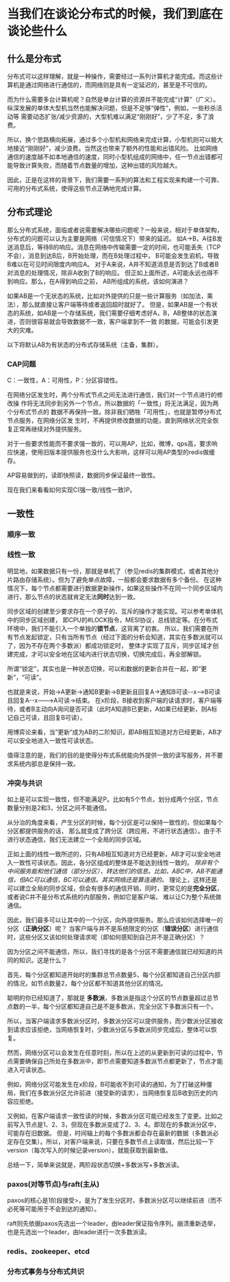 # 当我们在谈论分布式的时候，我们到底在谈论些什么
## 什么是分布式
分布式可以这样理解，就是一种操作，需要经过一系列计算机才能完成。而这些计算机是通过网络进行通信的，而网络则是具有一定延迟的，甚至是不可信的。

而为什么需要多台计算机呢？自然是单台计算的资源并不能完成“计算”（广义）。纵深发展的单体大型机当然也能解决问题，但是不足够“弹性”，例如，一些秒杀活动等
需要动态扩张/减少资源的，大型机难以满足“刚刚好”，少了不足，多了浪费。

所以，换个思路横向拓展，通过多个小型机和网络来完成计算，小型机则可以极大地接近“刚刚好”，减少浪费。当然这也带来了额外的性能和出错风险。
比如网络通信的速度越不如本地通信的速度，同时小型机组成的网络中，任一节点出错都可能导致计算失败，而随着节点数量的增加，这种出错的风险越大。

因此，正是在这样的背景下，我们需要一系列的算法和工程实现来构建一个可靠、可用的分布式系统，使得这些节点正确地完成计算。

## 分布式理论
那么分布式系统，面临或者说需要解决哪些问题呢？一般来说，相对于单体架构，分布式的问题可以认为主要是网络（可信情况下）带来的延迟。
如A->B，A往B发送消息后，等待B的响应。消息在网络中传输需要一定的时间，也可能丢失（TCP不会），消息到达B后，B开始处理，而在B处理过程中，
B可能会发生宕机，导致B难以在可见时间限度内响应A。
对于A来说，A并不知道消息是否到达了B或者B对消息的处理情况，除非A收到了B的响应。
但正如上面所述，A可能永远也得不到响应。那么，在A得到响应之前， AB所组成的系统，该如何演进？

如果AB是一个无状态的系统，比如对外提供的只是一些计算服务（如加法，乘法），那么就直接让客户端等待或者返回超时就好了。
但是，如果AB是一个有状态的系统，如AB是一个存储系统，我们需要仔细考虑好A，B，AB整体的状态演进，否则很容易就会导致数据不一致，客户端拿到不一致
的数据，可能会引发更大的灾难。

以下将默认AB为有状态的分布式存储系统（主备，集群）。
### CAP问题
C：一致性，A：可用性，P：分区容错性。

在网络分区发生时，两个分布式节点之间无法进行通信，我们对一个节点进行的修改操
作将无法同步到另外一个节点，所以数据的「一致性」将无法满足，因为两个分布式节点的
数据不再保持一致。除非我们牺牲「可用性」，也就是暂停分布式节点服务，在网络分区发
生时，不再提供修改数据的功能，直到网络状况完全恢复正常再继续对外提供服务。

对于一些要求性能而不要求强一致的，可以用AP，比如，微博，qps高，要求响应快速，使用旧版本提供服务也没什么大影响，这样可以用AP类型的redis做缓存。

AP容易做到的，读即快照读，数据同步保证最终一致性。

现在我们来看看如何实现C(强一致/线性一致)P。
## 一致性
### 顺序一致
### 线性一致
明显地，如果数据只有一份，那就是单机了（参见redis的集群模式，或者其他分片路由存储系统）。但为了避免单点故障，一般都会要求数据有多个备份。
在这种情况下，每个节点都需要进行数据更新操作，如果这些操作不在同一个同步区域内进行，那么节点的状态就肯定无法**同时**达到一致。

同步区域的创建至少要求存在一个原子的、互斥的操作才能实现。可以参考单体机中的同步区域创建，
即CPU的#LOCK指令，MESI协议，总线锁定等。在分布式环境中，我们不能引入一个单独的**锁节点**，这背离了初衷。
所以，我们需要在所有节点发起锁定，只有当所有节点（经过下面的分析会知道，其实在多数派就可以了，因为不存在两个多数派）都成功锁定时，
整体才实现了互斥，同步区域才创建完成，才可以安全地在区域内进行状态切换，切换完成后，再全部解锁。

所谓“锁定”，其实也是一种状态切换，可以和数据的更新合并在一起，即“更新”，“可读”。

也就是来说，开始->A更新->通知B更新->B更新且回复A->通知B可读--x-->B可读且回复A--x--->A可读->结束。
在x阶段，B接收到客户端的读请求时，客户端等待，或者B主动向A询问是否可读（此时A知道B已更新，A如果已经更新，则A标记自己可读，且回复B可读）。

用博弈论来看，当”更新“成为AB的二阶知识，即AB相互知道对方已经更新，AB才可以安全地进入一致性可读状态。

值得注意的是，我们的目的是使得分布式系统能向外提供一致的读写服务，并不要求系统内部总是保持一致。

### 冲突与共识
如上是可以实现一致性，但不能满足P。比如有5个节点，划分成两个分区，节点数量分别是2和3，分区之间不能通信。

从分治的角度来看，产生分区的时候，每个分区是可以保持一致性的，但如果每个分区都提供服务的话，
那么就变成了跨分区（跨应用，不进行状态通信）。由于不进行状态通信，我们无法建立一个全局的同步区域。

正如上面的线性一致所述的，只有AB相互知道对方已经更新，AB才可以安全地进入一致性可读状态。因此，各分区组成的整体是不能达到线性一致的。
_除非有个中间服务能和他们通信（部分分区），转达他们的信息。比如，ABC中，AB不能通信，但AC可以通信，BC可以通信。其实网络还是算连通的。_
理论上，这样还是可以建立全局的同步区域，但会有很多的通信开销，同时，更常见的是**完全分区**，或者说C并不是分布式系统的内部服务，例如它是客户端，
难以让C为整个系统做通信。

因此，我们最多可以让其中的一个分区，向外提供服务。那么应该如何选择唯一的分区（**正确分区**）呢？
当客户端与并不是系统限定的分区（**错误分区**）进行通信时，这些分区又该如何处理请求呢（即如何感知到自己并不是正确分区）？

因为分区之间不能通信，所以，我们寻找的是各个分区不需要通信就已经知道的共同的知识。这是什么？

首先，每个分区都知道开始时的集群总节点数量5，每个分区都知道自己分区内部的情况，如节点数量2，每个分区都不知道其他分区的情况。

聪明的你已经知道了，那就是 **多数派**，多数派是指这个分区的节点数量超过总节点数的一半，每个分区都知道自己是不是多数派，完全分区下多数派只有一个。

所以，当客户端请求多数派分区时，多数派分区可以提供服务，而少数派分区接收到请求应该拒绝，当网络恢复时，少数派分区与多数派同步完成后，整体可以恢复。

然而，网络分区可以会发生在任意时刻，所以在上述的从更新到可读的过程中，节点需要确保自己所处在多数派中，即节点需要知道多数派节点都更新了，节点才能进入可读状态。

例如，网络分区可能发生在x阶段，B可能收不到可读的通知，为了打破这种僵局，我们在多数派分区允许前进（接受新的请求），当网络恢复后B收到历史的内容应拒绝。

又例如，在客户端请求一致性读的时候，多数派分区可能已经发生了变更。比如之前写入节点是1、2、3，但现在多数派变成了2、3、4。即现在的多数派分区中，可能存在旧数据。
但是，时间轴上的每个多数派都会存在最新的数据（多数派必定存在交集）。所以，对客户端来说，只要在多数节点上读取值，然后比较一下version（每次写入的时候记录version），就能获取到最新值。

总结一下，简单来说就是，两阶段状态切换+多数派写+多数派读。

### paxos(对等节点)与raft(主从)
paxos的核心是1阶段接受>，是为了发生分区时，多数派分区可以继续前进（而不必死等可能用于不会到达的通知）。

raft则先依据paxos先选出一个leader，由leader保证指令序列。崩溃重新选举，也是先选出一个leader，由leader进行一次多数派读。

### redis、zookeeper、etcd

### 分布式事务与分布式共识
